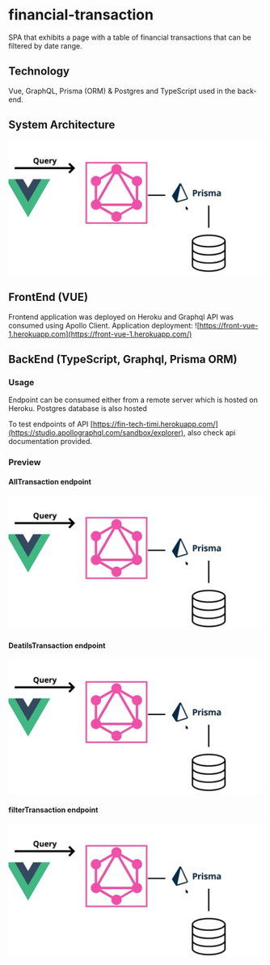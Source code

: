# financial-transaction
SPA that exhibits a page with a table of financial transactions that can be filtered by date range.

## Technology
Vue, GraphQL, Prisma (ORM) & Postgres and TypeScript used in the back-end. 

## System Architecture 
![system architecture ](https://github.com/timiodubola/financial-transaction/blob/master/jp.jpg)

## FrontEnd (VUE)
Frontend application was deployed on Heroku and Graphql API was consumed  using Apollo Client.
 Application deployment: ![https://front-vue-1.herokuapp.com](https://front-vue-1.herokuapp.com/)
 
## BackEnd (TypeScript, Graphql, Prisma ORM)
 
###  Usage

Endpoint can be consumed either from a remote server which is hosted on Heroku.
Postgres database is also hosted 

To test endpoints of API [https://fin-tech-timi.herokuapp.com/](https://studio.apollographql.com/sandbox/explorer), also  check api documentation provided.

### Preview 

#### AllTransaction endpoint
![system architecture ](https://github.com/timiodubola/financial-transaction/blob/master/jp.jpg)

#### DeatilsTransaction endpoint
![system architecture ](https://github.com/timiodubola/financial-transaction/blob/master/jp.jpg)

#### filterTransaction endpoint
![system architecture ](https://github.com/timiodubola/financial-transaction/blob/master/jp.jpg)

